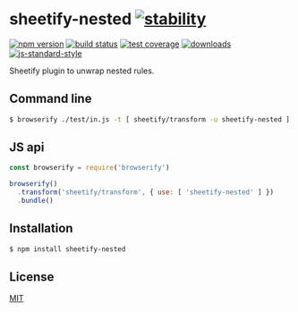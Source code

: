 # sheetify-nested [![stability][0]][1]
[![npm version][2]][3] [![build status][4]][5] [![test coverage][6]][7]
[![downloads][8]][9] [![js-standard-style][10]][11]

Sheetify plugin to unwrap nested rules.

## Command line
```sh
$ browserify ./test/in.js -t [ sheetify/transform -u sheetify-nested ]
```

## JS api
```js
const browserify = require('browserify')

browserify()
  .transform('sheetify/transform', { use: [ 'sheetify-nested' ] })
  .bundle()
```

## Installation
```sh
$ npm install sheetify-nested
```

## License
[MIT](https://tldrlegal.com/license/mit-license)

[0]: https://img.shields.io/badge/stability-experimental-orange.svg?style=flat-square
[1]: https://nodejs.org/api/documentation.html#documentation_stability_index
[2]: https://img.shields.io/npm/v/sheetify-nested.svg?style=flat-square
[3]: https://npmjs.org/package/sheetify-nested
[4]: https://img.shields.io/travis/stackcss/sheetify-nested/master.svg?style=flat-square
[5]: https://travis-ci.org/stackcss/sheetify-nested
[6]: https://img.shields.io/codecov/c/github/stackcss/sheetify-nested/master.svg?style=flat-square
[7]: https://codecov.io/github/stackcss/sheetify-nested
[8]: http://img.shields.io/npm/dm/sheetify-nested.svg?style=flat-square
[9]: https://npmjs.org/package/sheetify-nested
[10]: https://img.shields.io/badge/code%20style-standard-brightgreen.svg?style=flat-square
[11]: https://github.com/feross/standard
